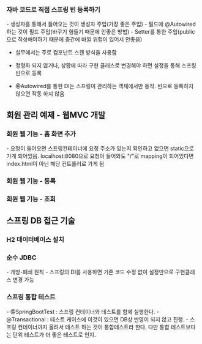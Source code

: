 <H3>자바 코드로 직접 스프링 빈 등록하기</H3>
- 생성자를 통해서 들어오는 것이 생성자 주입(가장 좋은 주입)
- 필드에 @Autowired 하는 것이 필드 주입(바꾸기 힘들기 때문에 안좋은 방법)
- Setter를 통한 주입(public으로 작성해야하기 때문에 중간에 바뀔 위험이 있어서 안좋음)


- 실무에서는 주로 컴포넌트 스캔 방식을 사용함
- 정형화 되지 않거나, 상황에 따라 구현 클래스로 변경해야 하면 설정을 통해 스프링 빈으로 등록


- @Autowired를 통한 DI는 스프링이 관리하는 객체에서만 동작. 빈으로 등록하지 않으면 작동 하지 않음

<H2>회원 관리 예제 - 웹MVC 개발</H2>
<H3>회원 웹 기능 - 홈 화면 추가</H3>
- 요청이 들어오면 스프링컨테이너에 요청 주소가 있는지 확인하고 없으면 static으로 가게 되어있음. 
  localhost:8080으로 요청이 들어와도 "/"로 mapping이 되어있다면 index.html이 아닌 해당 컨트롤러로 가게 됨

<H3>회원 웹 기능 - 등록</H3>
<H3>회원 웹 기능 - 조회</H3>

<H2>스프링 DB 접근 기술</H2>
<H3>H2 데이터베이스 설치</H3>
<H3>순수 JDBC</H3>
- 개방-폐쇄 원칙
- 스프링의 DI를 사용하면 기존 코드 수정 없이 설정만으로 구현클래스 변경 가능
<H3>스프링 통합 테스트</H3>
- @SpringBootTest : 스프링 컨테이너와 테스트를 함께 실행한다.
- @Transactional : 테스트 케이스에 이것이 있으면 DB상 반영이 되지 않고 진행.
- 스프링 컨테이너까지 올려서 테스트 하는 것이 통합테스트라 한다. 다만 통합 테스트보다는 단위 테스트가 더 좋은 테스트로 인지.